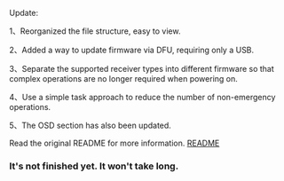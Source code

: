 ﻿Update:

1、Reorganized the file structure, easy to view.

2、Added a way to update firmware via DFU, requiring only a USB.

3、Separate the supported receiver types into different firmware so that complex operations are no longer required when powering on.

4、Use a simple task approach to reduce the number of non-emergency operations.

5、The OSD section has also been updated.



Read the original README for more information. [README](https://github.com/BETAFPV/LiteSilverware/tree/master)



### It's not finished yet. It won't take long.